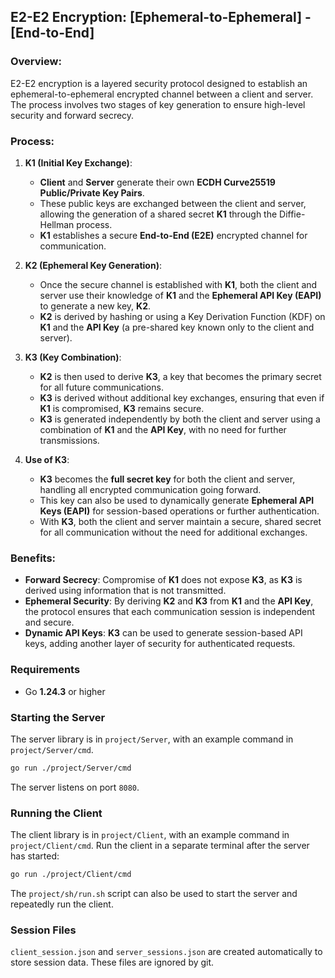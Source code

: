 ## E2-E2 Encryption: [Ephemeral-to-Ephemeral] - [End-to-End]

### Overview:
E2-E2 encryption is a layered security protocol designed to establish an ephemeral-to-ephemeral encrypted channel between a client and server. The process involves two stages of key generation to ensure high-level security and forward secrecy.

### Process:

1. **K1 (Initial Key Exchange)**:
    - **Client** and **Server** generate their own **ECDH Curve25519 Public/Private Key Pairs**.
    - These public keys are exchanged between the client and server, allowing the generation of a shared secret **K1** through the Diffie-Hellman process.
    - **K1** establishes a secure **End-to-End (E2E)** encrypted channel for communication.

2. **K2 (Ephemeral Key Generation)**:
    - Once the secure channel is established with **K1**, both the client and server use their knowledge of **K1** and the **Ephemeral API Key (EAPI)** to generate a new key, **K2**.
    - **K2** is derived by hashing or using a Key Derivation Function (KDF) on **K1** and the **API Key** (a pre-shared key known only to the client and server).

3. **K3 (Key Combination)**:
    - **K2** is then used to derive **K3**, a key that becomes the primary secret for all future communications.
    - **K3** is derived without additional key exchanges, ensuring that even if **K1** is compromised, **K3** remains secure.
    - **K3** is generated independently by both the client and server using a combination of **K1** and the **API Key**, with no need for further transmissions.

4. **Use of K3**:
    - **K3** becomes the **full secret key** for both the client and server, handling all encrypted communication going forward.
    - This key can also be used to dynamically generate **Ephemeral API Keys (EAPI)** for session-based operations or further authentication.
    - With **K3**, both the client and server maintain a secure, shared secret for all communication without the need for additional exchanges.

### Benefits:
- **Forward Secrecy**: Compromise of **K1** does not expose **K3**, as **K3** is derived using information that is not transmitted.
- **Ephemeral Security**: By deriving **K2** and **K3** from **K1** and the **API Key**, the protocol ensures that each communication session is independent and secure.
- **Dynamic API Keys**: **K3** can be used to generate session-based API keys, adding another layer of security for authenticated requests.

### Requirements
- Go **1.24.3** or higher

### Starting the Server
The server library is in `project/Server`, with an example command in `project/Server/cmd`.
```bash
go run ./project/Server/cmd
```
The server listens on port `8080`.

### Running the Client
The client library is in `project/Client`, with an example command in `project/Client/cmd`.
Run the client in a separate terminal after the server has started:
```bash
go run ./project/Client/cmd
```
The `project/sh/run.sh` script can also be used to start the server and repeatedly run the client.

### Session Files
`client_session.json` and `server_sessions.json` are created automatically to store session data. These files are ignored by git.
